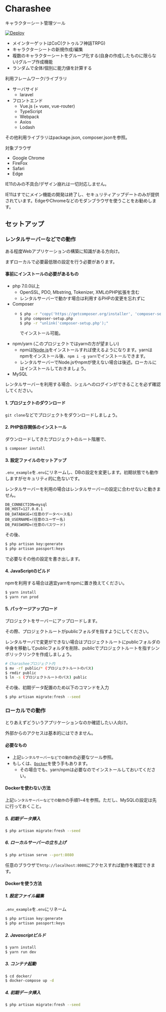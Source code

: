 # Charashee

キャラクターシート管理ツール

[![Deploy](https://www.herokucdn.com/deploy/button.svg)](https://heroku.com/deploy)

- メインターゲットはCoC(クトゥルフ神話TRPG)
- キャラクターシートの新規作成/編集
- 複数のキャラクターシートをグループ化する(自身の作成したものに限らない)グループ作成機能
- ランダムで全体/個別に能力値を計算する

利用フレームワーク/ライブラリ

- サーバサイド
  - laravel
- フロントエンド
  - Vue.js (+ vuex, vue-router)
  - TypeScript
  - Webpack
  - Axios
  - Lodash

その他利用ライブラリはpackage.json, composer.jsonを参照。

対象ブラウザ

- Google Chrome
- FireFox
- Safari
- Edge

IE11のみの不具合/デザイン崩れは一切対応しません。

IE11はすでにメイン機能の開発は終了し、セキュリティアップデートのみが提供されています。EdgeやChromeなどのモダンブラウザを使うことをお勧めします。

## セットアップ

<!-- [Heroku](https://heroku.com)で動作させるならボタンをポチッと押して必要事項を入力するだけで動作できます。よくわからない方はこの方法をお勧めします。 -->

### レンタルサーバーなどでの動作

ある程度Webアプリケーションの構築に知識がある方向け。

まずローカルで必要最低限の設定を行う必要があります。

#### 事前にインストールの必要があるもの

- php 7.0.0以上
  - OpenSSL, PDO, Mbstring, Tokenizer, XMLのPHP拡張を含む
  - レンタルサーバーで動かす場合は利用するPHPの変更を忘れずに
- Composer
  - ```sh
    $ php -r "copy('https://getcomposer.org/installer', 'composer-setup.php');"
    $ php composer-setup.php
    $ php -r "unlink('composer-setup.php');"
    ```

    でインストール可能。
- npm/yarn (このプロジェクトではyarnの方が望ましい)
  - npmは[Node.js](https://nodejs.org/ja/)をインストールすれば使えるようになります。yarnはnpmをインストール後、`npm i -g yarn`でインストールできます。
  - レンタルサーバーでNode.jsやnpmが使えない場合は後述。ローカルにはインストールしておきましょう。
- MySQL

レンタルサーバーを利用する場合、シェルへのログインができることを必ず確認してください。

#### 1. プロジェクトのダウンロード

`git clone`などでプロジェクトをダウンロードしましょう。

#### 2. PHP依存関係のインストール

ダウンロードしてきたプロジェクトのルート階層で、
```sh
$ composer install
```

#### 3. 設定ファイルのセットアップ
`.env_example`を`.env`にリネームし、DBの設定を変更します。初期状態でも動作しますがセキュリティ的に危ないです。

レンタルサーバーを利用の場合はレンタルサーバーの設定に合わせないと動きません。

```text
DB_CONNECTION=mysql
DB_HOST=127.0.0.1
DB_DATABASE=(任意のデータベース名)
DB_USERNAME=(任意のユーザー名)
DB_PASSWORD=(任意のパスワード)
```

その後、

```sh
$ php artisan key:generate
$ php artisan passport:keys
```

で必要なその他の設定を書き出します。

#### 4. JavaScriptのビルド

npmを利用する場合は適宜yarnをnpmに置き換えてください。

```sh
$ yarn install
$ yarn run prod
```

#### 5. パッケージアップロード

プロジェクトをサーバーにアップロードします。

その際、プロジェクトルートがpublicフォルダを指すようにしてください。

レンタルサーバで変更ができない場合はプロジェクトルートにpublicフォルダの中身を移動してpublicフォルダを削除、publicでプロジェクトルートを指すシンボリックリンクを作成しましょう。

```sh
# Charasheeプロジェクト内
$ mv -rf public/* (プロジェクトルートのパス)
$ rmdir public
$ ln -s (プロジェクトルートのパス) public
```

その後、初期データ配置のため以下のコマンドを入力

```sh
$ php artisan migrate:fresh --seed
```

### ローカルでの動作

とりあえずどういうアプリケーションなのか確認したい人向け。

外部からのアクセスは基本的にはできません。

#### 必要なもの

- 上記`レンタルサーバーなどでの動作`の必要なツール参照。
- もしくは、[`Docker`](https://www.docker.com/)を使う手もあります。
  - その場合でも、yarn/npmは必要なのでインストールしておいてください。

#### Dockerを使わない方法

上記`レンタルサーバーなどでの動作`の手順1~4を参照。ただし、MySQLの設定は先に行っておくこと。

##### 5. 初期データ挿入

```sh
$ php artisan migrate:fresh --seed
```

##### 6. ローカルサーバーの立ち上げ

```sh
$ php artisan serve --port:8080
```

任意のブラウザで`http://localhost:8080`にアクセスすれば動作を確認できます。

#### Dockerを使う方法

##### 1. 設定ファイル編集

`.env_example`を`.env`にリネーム

```sh
$ php artisan key:generate
$ php artisan passport:keys
```

##### 2. Javascriptビルド

```sh
$ yarn install
$ yarn run dev
```

##### 3. コンテナ起動

```sh
$ cd docker/
$ docker-compose up -d
```

##### 4. 初期データ挿入

```sh
$ php artisan migrate:fresh --seed
```
